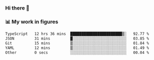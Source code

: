 ### Hi there 👋

### 📊 My work in figures

<!--START_SECTION:waka-->

```txt
TypeScript   12 hrs 36 mins  ███████████████████████▒░   92.77 %
JSON         31 mins         █░░░░░░░░░░░░░░░░░░░░░░░░   03.85 %
Git          15 mins         ▒░░░░░░░░░░░░░░░░░░░░░░░░   01.84 %
YAML         12 mins         ▒░░░░░░░░░░░░░░░░░░░░░░░░   01.49 %
Other        0 secs          ░░░░░░░░░░░░░░░░░░░░░░░░░   00.04 %
```

<!--END_SECTION:waka-->
